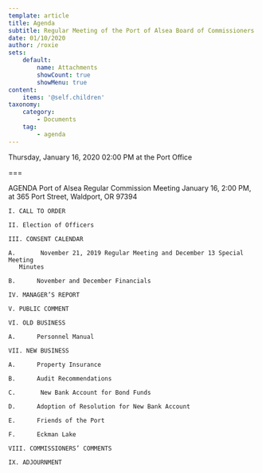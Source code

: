```yaml
---
template: article
title: Agenda
subtitle: Regular Meeting of the Port of Alsea Board of Commissioners
date: 01/10/2020
author: /roxie
sets:
    default:
        name: Attachments
        showCount: true
        showMenu: true
content:
    items: '@self.children'
taxonomy:
    category: 
        - Documents
    tag: 
        - agenda
---
```


Thursday, January 16, 2020 02:00 PM at the Port Office

===


AGENDA
Port of Alsea Regular Commission Meeting
January 16, 2:00 PM, at 365 Port Street, Waldport, OR  97394

    I. CALL TO ORDER

    II. Election of Officers

    III. CONSENT CALENDAR  

    A.   	 November 21, 2019 Regular Meeting and December 13 Special Meeting
       Minutes  

    B.    	November and December Financials

    IV. MANAGER’S REPORT

    V. PUBLIC COMMENT 

    VI. OLD BUSINESS

    A.   	Personnel Manual

    VII. NEW BUSINESS

    A.  	Property Insurance

    B.  	Audit Recommendations

    C.       New Bank Account for Bond Funds

    D.   	Adoption of Resolution for New Bank Account

    E.   	Friends of the Port

    F.  	Eckman Lake

    VIII. COMMISSIONERS’ COMMENTS

    IX. ADJOURNMENT
